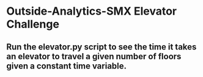 # Outside-Analytics-SMX Elevator Challenge

## Run the elevator.py script to see the time it takes an elevator to travel a given number of floors given a constant time variable.
